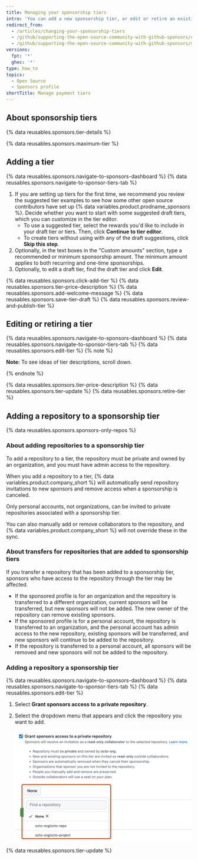 ```yaml
---
title: Managing your sponsorship tiers
intro: 'You can add a new sponsorship tier, or edit or retire an existing tier.'
redirect_from:
  - /articles/changing-your-sponsorship-tiers
  - /github/supporting-the-open-source-community-with-github-sponsors/changing-your-sponsorship-tiers
  - /github/supporting-the-open-source-community-with-github-sponsors/managing-your-sponsorship-tiers
versions:
  fpt: '*'
  ghec: '*'
type: how_to
topics:
  - Open Source
  - Sponsors profile
shortTitle: Manage payment tiers
---
```


## About sponsorship tiers

{% data reusables.sponsors.tier-details %}

{% data reusables.sponsors.maximum-tier %}

## Adding a tier

{% data reusables.sponsors.navigate-to-sponsors-dashboard %}
{% data reusables.sponsors.navigate-to-sponsor-tiers-tab %}
1. If you are setting up tiers for the first time, we recommend you review the suggested tier examples to see how some other open source contributors have set up {% data variables.product.prodname_sponsors %}. Decide whether you want to start with some suggested draft tiers, which you can customize in the tier editor.
   * To use a suggested tier, select the rewards you'd like to include in your draft tier or tiers. Then, click **Continue to tier editor**.
   * To create tiers without using with any of the draft suggestions, click **Skip this step**.
1. Optionally, in the text boxes in the "Custom amounts" section, type a recommended or minimum sponsorship amount. The minimum amount applies to both recurring and one-time sponsorships.
1. Optionally, to edit a draft tier, find the draft tier and click **Edit**.

{% data reusables.sponsors.click-add-tier %}
{% data reusables.sponsors.tier-price-description %}
{% data reusables.sponsors.add-welcome-message %}
{% data reusables.sponsors.save-tier-draft %}
{% data reusables.sponsors.review-and-publish-tier %}

## Editing or retiring a tier

{% data reusables.sponsors.navigate-to-sponsors-dashboard %}
{% data reusables.sponsors.navigate-to-sponsor-tiers-tab %}
{% data reusables.sponsors.edit-tier %}
   {% note %}

   **Note:** To see ideas of tier descriptions, scroll down.

   {% endnote %}

{% data reusables.sponsors.tier-price-description %}
{% data reusables.sponsors.tier-update %}
{% data reusables.sponsors.retire-tier %}

## Adding a repository to a sponsorship tier

{% data reusables.sponsors.sponsors-only-repos %}

### About adding repositories to a sponsorship tier

To add a repository to a tier, the repository must be private and owned by an organization, and you must have admin access to the repository.

When you add a repository to a tier, {% data variables.product.company_short %} will automatically send repository invitations to new sponsors and remove access when a sponsorship is canceled.

Only personal accounts, not organizations, can be invited to private repositories associated with a sponsorship tier.

You can also manually add or remove collaborators to the repository, and {% data variables.product.company_short %} will not override these in the sync.

### About transfers for repositories that are added to sponsorship tiers

If you transfer a repository that has been added to a sponsorship tier, sponsors who have access to the repository through the tier may be affected.

* If the sponsored profile is for an organization and the repository is transferred to a different organization, current sponsors will be transferred, but new sponsors will not be added. The new owner of the repository can remove existing sponsors.
* If the sponsored profile is for a personal account, the repository is transferred to an organization, and the personal account has admin access to the new repository, existing sponsors will be transferred, and new sponsors will continue to be added to the repository.
* If the repository is transferred to a personal account, all sponsors will be removed and new sponsors will not be added to the repository.

### Adding a repository a sponsorship tier

{% data reusables.sponsors.navigate-to-sponsors-dashboard %}
{% data reusables.sponsors.navigate-to-sponsor-tiers-tab %}
{% data reusables.sponsors.edit-tier %}
1. Select **Grant sponsors access to a private repository**.
1. Select the dropdown menu that appears and click the repository you want to add.

   ![Screenshot of a sponsor tier editing screen. An expanded dropdown menu of repositories you can grant sponsors access to is outlined in dark orange.](/assets/images/help/sponsors/grant-sponsors-access-to-repo-dropdown.png)

{% data reusables.sponsors.tier-update %}

